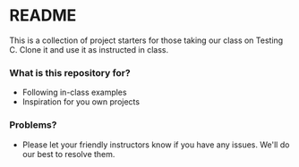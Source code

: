 # README #

This is a collection of project starters for those taking our class on Testing C. Clone it and use it as instructed in class.

### What is this repository for? ###

* Following in-class examples
* Inspiration for you own projects

### Problems? ###

* Please let your friendly instructors know if you have any issues. We'll do our best to resolve them.
